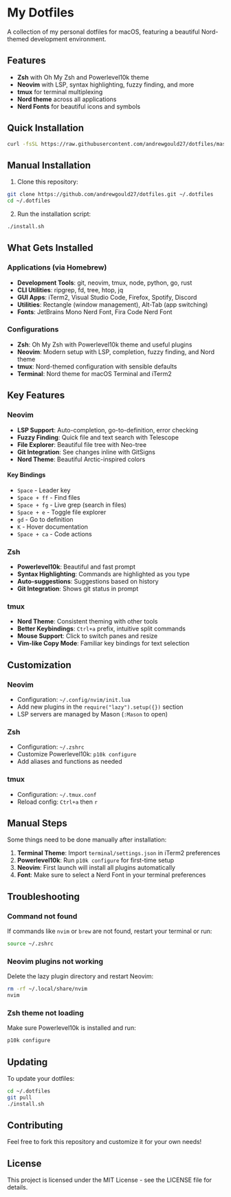 # My Dotfiles

A collection of my personal dotfiles for macOS, featuring a beautiful Nord-themed development environment.

## Features

- **Zsh** with Oh My Zsh and Powerlevel10k theme
- **Neovim** with LSP, syntax highlighting, fuzzy finding, and more
- **tmux** for terminal multiplexing
- **Nord theme** across all applications
- **Nerd Fonts** for beautiful icons and symbols

## Quick Installation

```bash
curl -fsSL https://raw.githubusercontent.com/andrewgould27/dotfiles/master/install.sh | bash
```

## Manual Installation

1. Clone this repository:
```bash
git clone https://github.com/andrewgould27/dotfiles.git ~/.dotfiles
cd ~/.dotfiles
```

2. Run the installation script:
```bash
./install.sh
```

## What Gets Installed

### Applications (via Homebrew)
- **Development Tools**: git, neovim, tmux, node, python, go, rust
- **CLI Utilities**: ripgrep, fd, tree, htop, jq
- **GUI Apps**: iTerm2, Visual Studio Code, Firefox, Spotify, Discord
- **Utilities**: Rectangle (window management), Alt-Tab (app switching)
- **Fonts**: JetBrains Mono Nerd Font, Fira Code Nerd Font

### Configurations
- **Zsh**: Oh My Zsh with Powerlevel10k theme and useful plugins
- **Neovim**: Modern setup with LSP, completion, fuzzy finding, and Nord theme
- **tmux**: Nord-themed configuration with sensible defaults
- **Terminal**: Nord theme for macOS Terminal and iTerm2

## Key Features

### Neovim
- **LSP Support**: Auto-completion, go-to-definition, error checking
- **Fuzzy Finding**: Quick file and text search with Telescope
- **File Explorer**: Beautiful file tree with Neo-tree
- **Git Integration**: See changes inline with GitSigns
- **Nord Theme**: Beautiful Arctic-inspired colors

#### Key Bindings
- `Space` - Leader key
- `Space + ff` - Find files
- `Space + fg` - Live grep (search in files)
- `Space + e` - Toggle file explorer
- `gd` - Go to definition
- `K` - Hover documentation
- `Space + ca` - Code actions

### Zsh
- **Powerlevel10k**: Beautiful and fast prompt
- **Syntax Highlighting**: Commands are highlighted as you type
- **Auto-suggestions**: Suggestions based on history
- **Git Integration**: Shows git status in prompt

### tmux
- **Nord Theme**: Consistent theming with other tools
- **Better Keybindings**: `Ctrl+a` prefix, intuitive split commands
- **Mouse Support**: Click to switch panes and resize
- **Vim-like Copy Mode**: Familiar key bindings for text selection

## Customization

### Neovim
- Configuration: `~/.config/nvim/init.lua`
- Add new plugins in the `require("lazy").setup({})` section
- LSP servers are managed by Mason (`:Mason` to open)

### Zsh
- Configuration: `~/.zshrc`
- Customize Powerlevel10k: `p10k configure`
- Add aliases and functions as needed

### tmux
- Configuration: `~/.tmux.conf`
- Reload config: `Ctrl+a` then `r`

## Manual Steps

Some things need to be done manually after installation:

1. **Terminal Theme**: Import `terminal/settings.json` in iTerm2 preferences
2. **Powerlevel10k**: Run `p10k configure` for first-time setup
3. **Neovim**: First launch will install all plugins automatically
4. **Font**: Make sure to select a Nerd Font in your terminal preferences

## Troubleshooting

### Command not found
If commands like `nvim` or `brew` are not found, restart your terminal or run:
```bash
source ~/.zshrc
```

### Neovim plugins not working
Delete the lazy plugin directory and restart Neovim:
```bash
rm -rf ~/.local/share/nvim
nvim
```

### Zsh theme not loading
Make sure Powerlevel10k is installed and run:
```bash
p10k configure
```

## Updating

To update your dotfiles:
```bash
cd ~/.dotfiles
git pull
./install.sh
```

## Contributing

Feel free to fork this repository and customize it for your own needs!

## License

This project is licensed under the MIT License - see the LICENSE file for details.

